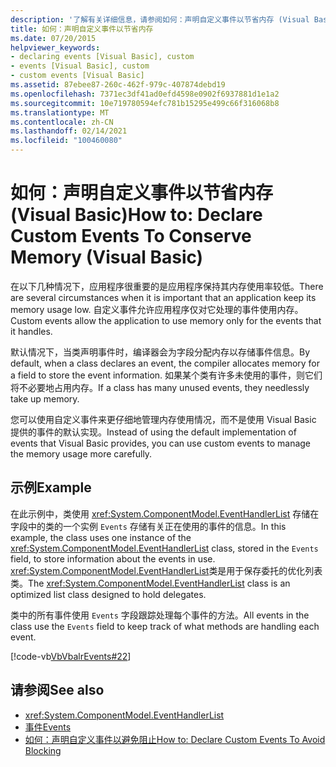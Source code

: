 ```yaml
---
description: '了解有关详细信息，请参阅如何：声明自定义事件以节省内存 (Visual Basic) '
title: 如何：声明自定义事件以节省内存
ms.date: 07/20/2015
helpviewer_keywords:
- declaring events [Visual Basic], custom
- events [Visual Basic], custom
- custom events [Visual Basic]
ms.assetid: 87ebee87-260c-462f-979c-407874debd19
ms.openlocfilehash: 7371ec3df41ad0efd4598e0902f6937881d1e1a2
ms.sourcegitcommit: 10e719780594efc781b15295e499c66f316068b8
ms.translationtype: MT
ms.contentlocale: zh-CN
ms.lasthandoff: 02/14/2021
ms.locfileid: "100460080"
---
```

# <a name="how-to-declare-custom-events-to-conserve-memory-visual-basic"></a><span data-ttu-id="ff086-103">如何：声明自定义事件以节省内存 (Visual Basic)</span><span class="sxs-lookup"><span data-stu-id="ff086-103">How to: Declare Custom Events To Conserve Memory (Visual Basic)</span></span>

<span data-ttu-id="ff086-104">在以下几种情况下，应用程序很重要的是应用程序保持其内存使用率较低。</span><span class="sxs-lookup"><span data-stu-id="ff086-104">There are several circumstances when it is important that an application keep its memory usage low.</span></span> <span data-ttu-id="ff086-105">自定义事件允许应用程序仅对它处理的事件使用内存。</span><span class="sxs-lookup"><span data-stu-id="ff086-105">Custom events allow the application to use memory only for the events that it handles.</span></span>  
  
 <span data-ttu-id="ff086-106">默认情况下，当类声明事件时，编译器会为字段分配内存以存储事件信息。</span><span class="sxs-lookup"><span data-stu-id="ff086-106">By default, when a class declares an event, the compiler allocates memory for a field to store the event information.</span></span> <span data-ttu-id="ff086-107">如果某个类有许多未使用的事件，则它们将不必要地占用内存。</span><span class="sxs-lookup"><span data-stu-id="ff086-107">If a class has many unused events, they needlessly take up memory.</span></span>  
  
 <span data-ttu-id="ff086-108">您可以使用自定义事件来更仔细地管理内存使用情况，而不是使用 Visual Basic 提供的事件的默认实现。</span><span class="sxs-lookup"><span data-stu-id="ff086-108">Instead of using the default implementation of events that Visual Basic provides, you can use custom events to manage the memory usage more carefully.</span></span>  
  
## <a name="example"></a><span data-ttu-id="ff086-109">示例</span><span class="sxs-lookup"><span data-stu-id="ff086-109">Example</span></span>  

 <span data-ttu-id="ff086-110">在此示例中，类使用 <xref:System.ComponentModel.EventHandlerList> 存储在字段中的类的一个实例 `Events` 存储有关正在使用的事件的信息。</span><span class="sxs-lookup"><span data-stu-id="ff086-110">In this example, the class uses one instance of the <xref:System.ComponentModel.EventHandlerList> class, stored in the `Events` field, to store information about the events in use.</span></span> <span data-ttu-id="ff086-111"><xref:System.ComponentModel.EventHandlerList>类是用于保存委托的优化列表类。</span><span class="sxs-lookup"><span data-stu-id="ff086-111">The <xref:System.ComponentModel.EventHandlerList> class is an optimized list class designed to hold delegates.</span></span>  
  
 <span data-ttu-id="ff086-112">类中的所有事件使用 `Events` 字段跟踪处理每个事件的方法。</span><span class="sxs-lookup"><span data-stu-id="ff086-112">All events in the class use the `Events` field to keep track of what methods are handling each event.</span></span>  
  
 [!code-vb[VbVbalrEvents#22](~/samples/snippets/visualbasic/VS_Snippets_VBCSharp/VbVbalrEvents/VB/Class1.vb#22)]  
  
## <a name="see-also"></a><span data-ttu-id="ff086-113">请参阅</span><span class="sxs-lookup"><span data-stu-id="ff086-113">See also</span></span>

- <xref:System.ComponentModel.EventHandlerList>
- [<span data-ttu-id="ff086-114">事件</span><span class="sxs-lookup"><span data-stu-id="ff086-114">Events</span></span>](index.md)
- [<span data-ttu-id="ff086-115">如何：声明自定义事件以避免阻止</span><span class="sxs-lookup"><span data-stu-id="ff086-115">How to: Declare Custom Events To Avoid Blocking</span></span>](how-to-declare-custom-events-to-avoid-blocking.md)
